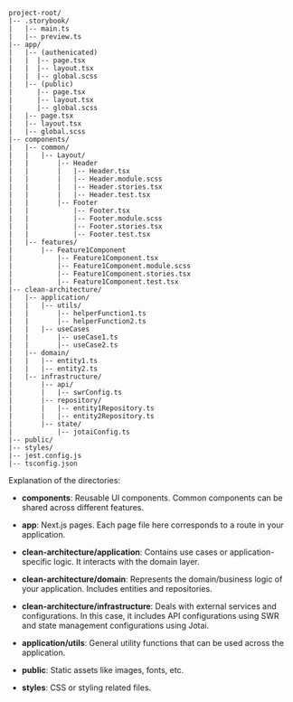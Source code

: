 ```
project-root/
|-- .storybook/
|   |-- main.ts
|   |-- preview.ts
|-- app/
|   |-- (authenicated)
|   |  |-- page.tsx
|   |  |-- layout.tsx
|   |  |-- global.scss
|   |-- (public)
|      |-- page.tsx
|      |-- layout.tsx
|      |-- global.scss
|   |-- page.tsx
|   |-- layout.tsx
|   |-- global.scss
|-- components/
|   |-- common/
|   |   |-- Layout/
|   |       |-- Header
|   |       |   |-- Header.tsx
|   |       |   |-- Header.module.scss
|   |       |   |-- Header.stories.tsx
|   |       |   |-- Header.test.tsx
|   |       |-- Footer
|   |           |-- Footer.tsx
|   |           |-- Footer.module.scss
|   |           |-- Footer.stories.tsx
|   |           |-- Footer.test.tsx
|   |-- features/
|       |-- Feature1Component
|           |-- Feature1Component.tsx
|           |-- Feature1Component.module.scss
|           |-- Feature1Component.stories.tsx
|           |-- Feature1Component.test.tsx
|-- clean-architecture/
|   |-- application/
|   |   |-- utils/
|   |       |-- helperFunction1.ts
|   |       |-- helperFunction2.ts
|   |   |-- useCases
|   |       |-- useCase1.ts
|   |       |-- useCase2.ts
|   |-- domain/
|   |   |-- entity1.ts
|   |   |-- entity2.ts
|   |-- infrastructure/
|       |-- api/
|       |   |-- swrConfig.ts
|       |-- repository/
|       |   |-- entity1Repository.ts
|       |   |-- entity2Repository.ts
|       |-- state/
|           |-- jotaiConfig.ts
|-- public/
|-- styles/
|-- jest.config.js
|-- tsconfig.json
```

Explanation of the directories:

<ul>
    <li>
        <p><strong>components</strong>: Reusable UI components. Common components can be shared across different features.</p>
    </li>
    <li>
        <p><strong>app</strong>: Next.js pages. Each page file here corresponds to a route in your application.</p>
    </li>
    <li>
        <p><strong>clean-architecture/application</strong>: Contains use cases or application-specific logic. It interacts with the domain layer.</p>
    </li>
    <li>
        <p><strong>clean-architecture/domain</strong>: Represents the domain/business logic of your application. Includes entities and repositories.</p>
    </li>
    <li>
        <p><strong>clean-architecture/infrastructure</strong>: Deals with external services and configurations. In this case, it includes API configurations using SWR and state management configurations using Jotai.</p>
    </li>
    <li><p><strong>application/utils</strong>: General utility functions that can be used across the application.</p></li>
    <li><p><strong>public</strong>: Static assets like images, fonts, etc.</p></li>
    <li><p><strong>styles</strong>: CSS or styling related files.</p></li>
</ul>
